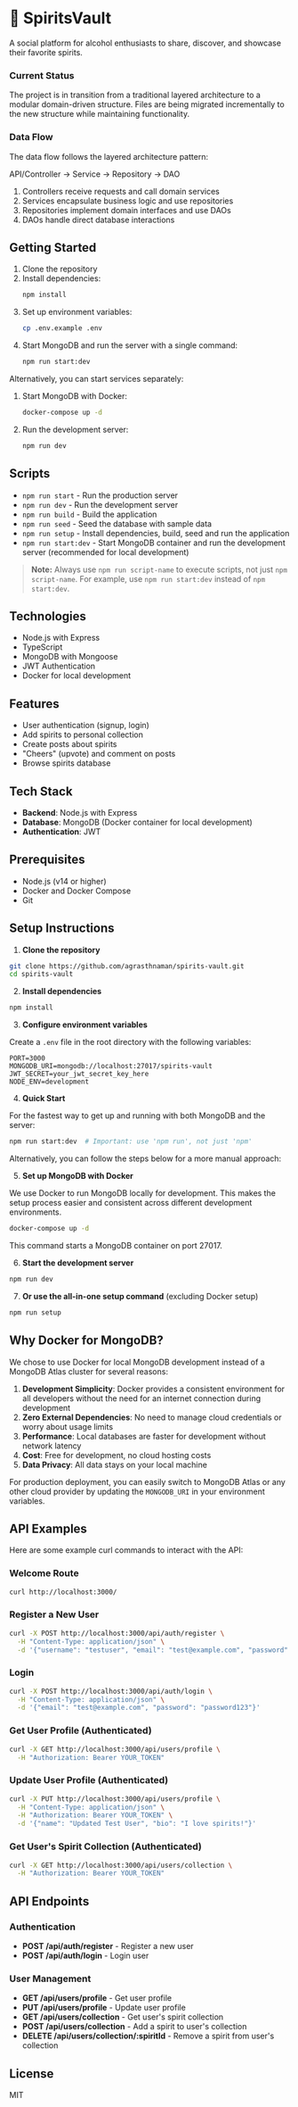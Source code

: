 # 🥃 SpiritsVault

A social platform for alcohol enthusiasts to share, discover, and showcase their favorite spirits.

### Current Status

The project is in transition from a traditional layered architecture to a modular domain-driven structure. Files are being migrated incrementally to the new structure while maintaining functionality.

### Data Flow

The data flow follows the layered architecture pattern:

API/Controller → Service → Repository → DAO

1. Controllers receive requests and call domain services
2. Services encapsulate business logic and use repositories
3. Repositories implement domain interfaces and use DAOs
4. DAOs handle direct database interactions

## Getting Started

1. Clone the repository
2. Install dependencies:
   ```bash
   npm install
   ```
3. Set up environment variables:
   ```bash
   cp .env.example .env
   ```
4. Start MongoDB and run the server with a single command:
   ```bash
   npm run start:dev
   ```

Alternatively, you can start services separately:

1. Start MongoDB with Docker:
   ```bash
   docker-compose up -d
   ```
2. Run the development server:
   ```bash
   npm run dev
   ```

## Scripts

- `npm run start` - Run the production server
- `npm run dev` - Run the development server
- `npm run build` - Build the application
- `npm run seed` - Seed the database with sample data
- `npm run setup` - Install dependencies, build, seed and run the application
- `npm run start:dev` - Start MongoDB container and run the development server (recommended for local development)

> **Note:** Always use `npm run script-name` to execute scripts, not just `npm script-name`. For example, use `npm run start:dev` instead of `npm start:dev`.

## Technologies

- Node.js with Express
- TypeScript
- MongoDB with Mongoose
- JWT Authentication
- Docker for local development

## Features

- User authentication (signup, login)
- Add spirits to personal collection
- Create posts about spirits
- "Cheers" (upvote) and comment on posts
- Browse spirits database

## Tech Stack

- **Backend**: Node.js with Express
- **Database**: MongoDB (Docker container for local development)
- **Authentication**: JWT

## Prerequisites

- Node.js (v14 or higher)
- Docker and Docker Compose
- Git

## Setup Instructions

1. **Clone the repository**

```bash
git clone https://github.com/agrasthnaman/spirits-vault.git
cd spirits-vault
```

2. **Install dependencies**

```bash
npm install
```

3. **Configure environment variables**

Create a `.env` file in the root directory with the following variables:

```
PORT=3000
MONGODB_URI=mongodb://localhost:27017/spirits-vault
JWT_SECRET=your_jwt_secret_key_here
NODE_ENV=development
```

4. **Quick Start**

For the fastest way to get up and running with both MongoDB and the server:

```bash
npm run start:dev  # Important: use 'npm run', not just 'npm'
```

Alternatively, you can follow the steps below for a more manual approach:

5. **Set up MongoDB with Docker**

We use Docker to run MongoDB locally for development. This makes the setup process easier and consistent across different development environments.

```bash
docker-compose up -d
```

This command starts a MongoDB container on port 27017.

6. **Start the development server**

```bash
npm run dev
```

7. **Or use the all-in-one setup command** (excluding Docker setup)

```bash
npm run setup
```

## Why Docker for MongoDB?

We chose to use Docker for local MongoDB development instead of a MongoDB Atlas cluster for several reasons:

1. **Development Simplicity**: Docker provides a consistent environment for all developers without the need for an internet connection during development
2. **Zero External Dependencies**: No need to manage cloud credentials or worry about usage limits
3. **Performance**: Local databases are faster for development without network latency
4. **Cost**: Free for development, no cloud hosting costs
5. **Data Privacy**: All data stays on your local machine

For production deployment, you can easily switch to MongoDB Atlas or any other cloud provider by updating the `MONGODB_URI` in your environment variables.

## API Examples

Here are some example curl commands to interact with the API:

### Welcome Route
```bash
curl http://localhost:3000/
```

### Register a New User
```bash
curl -X POST http://localhost:3000/api/auth/register \
  -H "Content-Type: application/json" \
  -d '{"username": "testuser", "email": "test@example.com", "password": "password123", "name": "Test User"}'
```

### Login
```bash
curl -X POST http://localhost:3000/api/auth/login \
  -H "Content-Type: application/json" \
  -d '{"email": "test@example.com", "password": "password123"}'
```

### Get User Profile (Authenticated)
```bash
curl -X GET http://localhost:3000/api/users/profile \
  -H "Authorization: Bearer YOUR_TOKEN"
```

### Update User Profile (Authenticated)
```bash
curl -X PUT http://localhost:3000/api/users/profile \
  -H "Content-Type: application/json" \
  -H "Authorization: Bearer YOUR_TOKEN" \
  -d '{"name": "Updated Test User", "bio": "I love spirits!"}'
```

### Get User's Spirit Collection (Authenticated)
```bash
curl -X GET http://localhost:3000/api/users/collection \
  -H "Authorization: Bearer YOUR_TOKEN"
```

## API Endpoints

### Authentication
- **POST /api/auth/register** - Register a new user
- **POST /api/auth/login** - Login user

### User Management
- **GET /api/users/profile** - Get user profile
- **PUT /api/users/profile** - Update user profile
- **GET /api/users/collection** - Get user's spirit collection
- **POST /api/users/collection** - Add a spirit to user's collection
- **DELETE /api/users/collection/:spiritId** - Remove a spirit from user's collection

## License

MIT 
